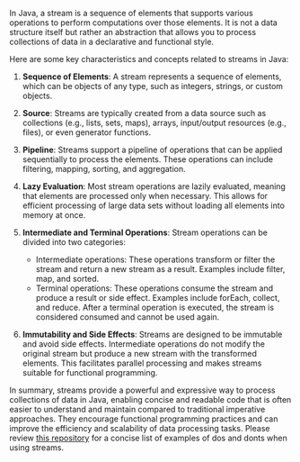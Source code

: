 In Java, a stream is a sequence of elements that supports various operations to perform computations over those elements. It is not a data structure itself but rather an abstraction that allows you to process collections of data in a declarative and functional style.

Here are some key characteristics and concepts related to streams in Java:

1. **Sequence of Elements**: A stream represents a sequence of elements, which can be objects of any type, such as integers, strings, or custom objects.

2. **Source**: Streams are typically created from a data source such as collections (e.g., lists, sets, maps), arrays, input/output resources (e.g., files), or even generator functions.

3. **Pipeline**: Streams support a pipeline of operations that can be applied sequentially to process the elements. These operations can include filtering, mapping, sorting, and aggregation.

4. **Lazy Evaluation**: Most stream operations are lazily evaluated, meaning that elements are processed only when necessary. This allows for efficient processing of large data sets without loading all elements into memory at once.

5. **Intermediate and Terminal Operations**: Stream operations can be divided into two categories:
   - Intermediate operations: These operations transform or filter the stream and return a new stream as a result. Examples include filter, map, and sorted.
   - Terminal operations: These operations consume the stream and produce a result or side effect. Examples include forEach, collect, and reduce. After a terminal operation is executed, the stream is considered consumed and cannot be used again.

6. **Immutability and Side Effects**: Streams are designed to be immutable and avoid side effects. Intermediate operations do not modify the original stream but produce a new stream with the transformed elements. This facilitates parallel processing and makes streams suitable for functional programming.

In summary, streams provide a powerful and expressive way to process collections of data in Java, enabling concise and readable code that is often easier to understand and maintain compared to traditional imperative approaches. They encourage functional programming practices and can improve the efficiency and scalability of data processing tasks. Please review [this repository](https://github.com/namvdo/lambdas-and-streams-best-practices) for a concise list of examples of dos and donts when using streams.